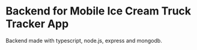 # Backend for Mobile Ice Cream Truck Tracker App

Backend made with typescript, node.js, express and mongodb.
